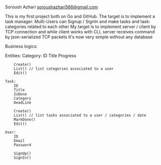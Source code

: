 Soroush Azhari
soroushazhari566@gmail.com

This is my first project both on Go and GitHub.
The target is to implement a task manager. Multi-Users can Signup / SignIn and make tasks and task-categories related to each other
My target is to implement server / client by TCP connection and while client works with CLI, server receives command by json-serialized TCP packets
It's now very simple without any database

Business logics:

Entities: 
    Category:
        ID
        Title
        Progress

        Create()
        List() // list categories associated to a user
        Edit()

    Task:
        ID
        Title
        IsDone
        Category
        DeadLine

        Create()
        List() // list tasks associated to a user / categories / date
        MarkDone()
        Edit()

    User:
        ID
        Email
        Password

        SignUp()
        SignIn()